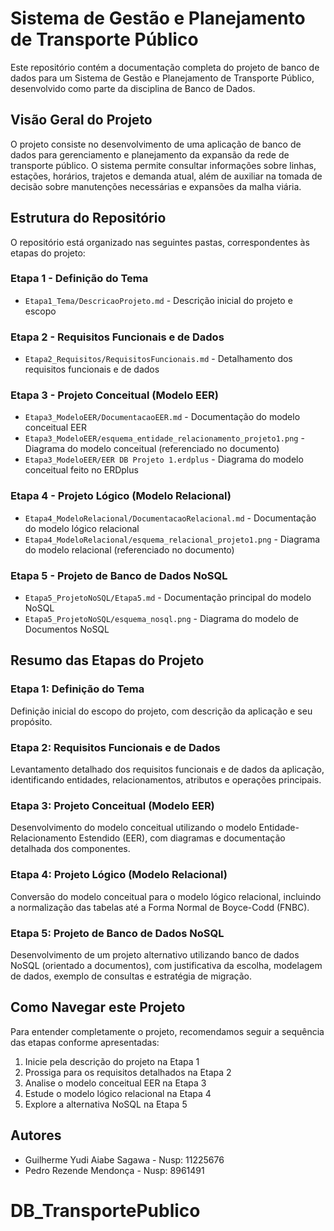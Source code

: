 # Sistema de Gestão e Planejamento de Transporte Público

Este repositório contém a documentação completa do projeto de banco de dados para um Sistema de Gestão e Planejamento de Transporte Público, desenvolvido como parte da disciplina de Banco de Dados.

## Visão Geral do Projeto

O projeto consiste no desenvolvimento de uma aplicação de banco de dados para gerenciamento e planejamento da expansão da rede de transporte público. O sistema permite consultar informações sobre linhas, estações, horários, trajetos e demanda atual, além de auxiliar na tomada de decisão sobre manutenções necessárias e expansões da malha viária.

## Estrutura do Repositório

O repositório está organizado nas seguintes pastas, correspondentes às etapas do projeto:

### Etapa 1 - Definição do Tema
- `Etapa1_Tema/DescricaoProjeto.md` - Descrição inicial do projeto e escopo

### Etapa 2 - Requisitos Funcionais e de Dados
- `Etapa2_Requisitos/RequisitosFuncionais.md` - Detalhamento dos requisitos funcionais e de dados

### Etapa 3 - Projeto Conceitual (Modelo EER)
- `Etapa3_ModeloEER/DocumentacaoEER.md` - Documentação do modelo conceitual EER
- `Etapa3_ModeloEER/esquema_entidade_relacionamento_projeto1.png` - Diagrama do modelo conceitual (referenciado no documento)
- `Etapa3_ModeloEER/EER DB Projeto 1.erdplus` - Diagrama do modelo conceitual feito no ERDplus

### Etapa 4 - Projeto Lógico (Modelo Relacional)
- `Etapa4_ModeloRelacional/DocumentacaoRelacional.md` - Documentação do modelo lógico relacional
- `Etapa4_ModeloRelacional/esquema_relacional_projeto1.png` - Diagrama do modelo relacional (referenciado no documento)

### Etapa 5 - Projeto de Banco de Dados NoSQL
- `Etapa5_ProjetoNoSQL/Etapa5.md` - Documentação principal do modelo NoSQL
- `Etapa5_ProjetoNoSQL/esquema_nosql.png` - Diagrama do modelo de Documentos NoSQL

## Resumo das Etapas do Projeto

### Etapa 1: Definição do Tema
Definição inicial do escopo do projeto, com descrição da aplicação e seu propósito.

### Etapa 2: Requisitos Funcionais e de Dados
Levantamento detalhado dos requisitos funcionais e de dados da aplicação, identificando entidades, relacionamentos, atributos e operações principais.

### Etapa 3: Projeto Conceitual (Modelo EER)
Desenvolvimento do modelo conceitual utilizando o modelo Entidade-Relacionamento Estendido (EER), com diagramas e documentação detalhada dos componentes.

### Etapa 4: Projeto Lógico (Modelo Relacional)
Conversão do modelo conceitual para o modelo lógico relacional, incluindo a normalização das tabelas até a Forma Normal de Boyce-Codd (FNBC).

### Etapa 5: Projeto de Banco de Dados NoSQL
Desenvolvimento de um projeto alternativo utilizando banco de dados NoSQL (orientado a documentos), com justificativa da escolha, modelagem de dados, exemplo de consultas e estratégia de migração.

## Como Navegar este Projeto

Para entender completamente o projeto, recomendamos seguir a sequência das etapas conforme apresentadas:

1. Inicie pela descrição do projeto na Etapa 1
2. Prossiga para os requisitos detalhados na Etapa 2
3. Analise o modelo conceitual EER na Etapa 3
4. Estude o modelo lógico relacional na Etapa 4
5. Explore a alternativa NoSQL na Etapa 5

## Autores

- Guilherme Yudi Aiabe Sagawa - Nusp: 11225676
- Pedro Rezende Mendonça - Nusp: 8961491

# DB_TransportePublico
